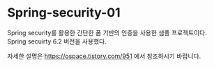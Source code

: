 # Spring-security-01

Spring security를 활용한 간단한 폼 기반의 인증을 사용한 샘플 프로젝트이다.
Spring secuirty 6.2 버전을 사용했다.

자세한 설명은 https://ospace.tistory.com/951 에서 참조하시기 바랍니다.
